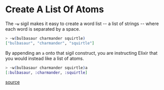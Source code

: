 # Create A List Of Atoms

The `~w` sigil makes it easy to create a word list -- a list of strings --
where each word is separated by a space.

```elixir
> ~w(bulbasaur charmander squirtle)
["bulbasaur", "charmander", "squirtle"]
```

By appending an `a` onto that sigil construct, you are instructing Elixir
that you would instead like a list of atoms.

```elixir
> ~w(bulbasaur charmander squirtle)a
[:bulbasaur, :charmander, :squirtle]
```

[source](http://elixir-lang.org/getting-started/sigils.html#strings)
